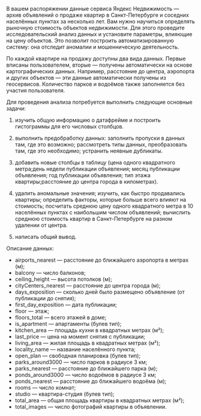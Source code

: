 В вашем распоряжении данные сервиса Яндекс Недвижимость — архив объявлений о продаже квартир в Санкт-Петербурге и соседних населённых пунктах за несколько лет. Вам нужно научиться определять рыночную стоимость объектов недвижимости. Для этого проведите исследовательский анализ данных и установите параметры, влияющие на цену объектов. Это позволит построить автоматизированную систему: она отследит аномалии и мошенническую деятельность.

По каждой квартире на продажу доступны два вида данных. Первые вписаны пользователем, вторые — получены автоматически на основе картографических данных. Например, расстояние до центра, аэропорта и других объектов — эти данные автоматически получены из геосервисов. Количество парков и водоёмов также заполняется без участия пользователя.

Для проведения анализа потребуется выполнить следующие основные задачи:

1) изучить общую информацию о датафрейме и построить гистограммы для его числовых столбцов.

2) выполнить предобработку данных: заполнить пропуски в данных там, где это возможно; рассмотреть типы данных, преобразовать там, где это необходимо; устранить неявные дубликаты.

3) добавить новые столбцы в таблицу (цена одного квадратного метра;день недели публикации объявления; месяц публикации объявления; год публикации объявления; тип этажа квартиры;расстояние до центра города в километрах).

4) удалить аномальные значения; изучить, как быстро продавались квартиры; определить факторы, которые больше всего влияют на стоимость; посчитать среднюю цену одного квадратного метра в 10 населённых пунктах с наибольшим числом объявлений; вычислить среднюю стоимость квартир в Санкт-Петербурге на разном удалении от центра.

5) написать общий вывод.

Описание данных:

- airports_nearest — расстояние до ближайшего аэропорта в метрах (м);
- balcony — число балконов;
- ceiling_height — высота потолков (м);
- cityCenters_nearest — расстояние до центра города (м);
- days_exposition — сколько дней было размещено объявление (от публикации до снятия);
- first_day_exposition — дата публикации;
- floor — этаж;
- floors_total — всего этажей в доме;
- is_apartment — апартаменты (булев тип);
- kitchen_area — площадь кухни в квадратных метрах (м²);
- last_price — цена на момент снятия с публикации;
- living_area — жилая площадь в квадратных метрах (м²);
- locality_name — название населённого пункта;
- open_plan — свободная планировка (булев тип);
- parks_around3000 — число парков в радиусе 3 км;
- parks_nearest — расстояние до ближайшего парка (м);
- ponds_around3000 — число водоёмов в радиусе 3 км;
- ponds_nearest — расстояние до ближайшего водоёма (м);
- rooms — число комнат;
- studio — квартира-студия (булев тип);
- total_area — общая площадь квартиры в квадратных метрах (м²);
- total_images — число фотографий квартиры в объявлении.